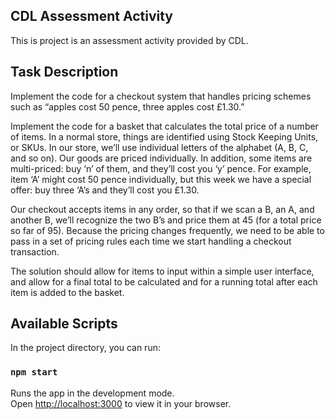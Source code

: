 ## CDL Assessment Activity
This is project is an assessment activity provided by CDL.

## Task Description
Implement the code for a checkout system that handles pricing schemes such as “apples cost 50 pence, three apples cost £1.30.”

Implement the code for a basket that calculates the total price of a number of items. In a normal store, things are identified using Stock Keeping Units, or SKUs. In our store, we’ll use individual letters of the alphabet (A, B, C, and so on). Our goods are priced individually. In addition, some items are multi-priced: buy ‘n’ of them, and they’ll cost you ‘y’ pence. For example, item ‘A’ might cost 50 pence individually, but this week we have a special offer: buy three ‘A’s and they’ll cost you £1.30. 

Our checkout accepts items in any order, so that if we scan a B, an A, and another B, we’ll recognize the two B’s and price them at 45 (for a total price so far of 95). Because the pricing changes frequently, we need to be able to pass in a set of pricing rules each time we start handling a checkout transaction.

The solution should allow for items to input within a simple user interface, and allow for a final total to be calculated and for a running total after each item is added to the basket.





## Available Scripts

In the project directory, you can run:

### `npm start`

Runs the app in the development mode.\
Open [http://localhost:3000](http://localhost:3000) to view it in your browser.


